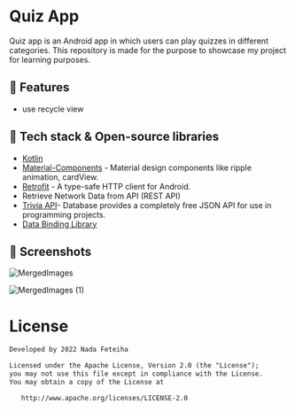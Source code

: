 # Quiz App

Quiz app is an Android app in which users can play quizzes in different categories. This repository is made for the purpose to showcase my project for learning purposes.

## :dart: Features

- use recycle view 


## :rocket: Tech stack & Open-source libraries

- [Kotlin](https://kotlinlang.org/) 
- [Material-Components](https://github.com/material-components/material-components-android) - Material design components like ripple animation, cardView.
- [Retrofit](https://github.com/square/retrofit) - A type-safe HTTP client for Android.
- Retrieve Network Data from API (REST API)
- [Trivia API](https://opentdb.com/api_config.php)-  Database provides a completely free JSON API for use in programming projects. 
- [Data Binding Library](https://developer.android.com/codelabs/android-databinding#0)

## :camera_flash: Screenshots

![MergedImages](https://user-images.githubusercontent.com/34461597/150927231-d965139d-a30a-47ed-a617-510387071512.jpg)

![MergedImages (1)](https://user-images.githubusercontent.com/34461597/150927319-3474c002-a00b-40f0-b486-b5157f7fad4f.jpg)

# License
```xml
Developed by 2022 Nada Feteiha

Licensed under the Apache License, Version 2.0 (the "License");
you may not use this file except in compliance with the License.
You may obtain a copy of the License at

   http://www.apache.org/licenses/LICENSE-2.0
```
